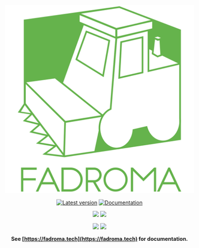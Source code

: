 <div align="center">

[![Fadroma](./Fadroma.svg)](https://fadroma.tech)

[![Latest version](https://img.shields.io/crates/v/fadroma.svg?color=%2365b34c&style=for-the-badge)](https://crates.io/crates/fadroma)
[![Documentation](https://img.shields.io/docsrs/fadroma/latest?color=%2365b34c&style=for-the-badge)](https://docs.rs/fadroma)

[![](https://img.shields.io/npm/v/@fadroma/agent?color=%2365b34c&label=%40fadroma%2Fagent&style=for-the-badge)](https://www.npmjs.com/package/@fadroma/agent)
[![](https://img.shields.io/npm/v/@fadroma/ops?color=%2365b34c&label=%40fadroma%2Fops&style=for-the-badge)](https://www.npmjs.com/package/@fadroma/ops)

[![](https://img.shields.io/npm/v/@fadroma/scrt?color=%2365b34c&label=%40fadroma%2Fscrt&style=for-the-badge)](https://www.npmjs.com/package/@fadroma/scrt)
[![](https://img.shields.io/npm/v/@fadroma/connect?color=%2365b34c&label=%40fadroma%2Fconnect&style=for-the-badge)](https://www.npmjs.com/package/@fadroma/connect)

**See [https://fadroma.tech](https://fadroma.tech) for documentation.**

</div>
